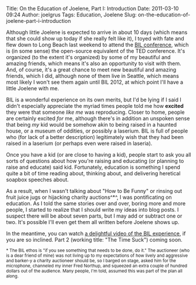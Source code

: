 Title: On the Education of Joelene, Part I: Introduction
Date: 2011-03-10 09:24
Author: joelgrus
Tags: Education, Joelene
Slug: on-the-education-of-joelene-part-i-introduction

Although little Joelene is expected to arrive in about 10 days (which
means that she could show up today if she really felt like it), I toyed
with fate and flew down to Long Beach last weekend to attend the [BIL
conference](http://bilconference.pbworks.com/), which is (in some sense)
the open-source equivalent of the TED conference. It's organized (to the
extent it's organized) by some of my beautiful and amazing friends,
which means it's also an opportunity to visit with them. And, of course,
it's a great chance to meet new beautiful and amazing friends, which I
did, although none of them live in Seattle, which means most likely I
won't see them again until BIL 2012, at which point I'll have a little
Joelene with me.

BIL is a wonderful experience on its own merits, but I'd be lying if I
said I didn't especially appreciate the myriad times people told me how
**excited** they were that someone *like me* was reproducing. Closer to
home, people are certainly excited *for* me, although there's in
addition an unspoken sense that being *my* kid would be somehow akin to
being raised in a haunted house, or a museum of oddities, or possibly a
laserium. BIL is full of people who (for lack of a better description)
legitimately wish that they had been raised in a laserium (or perhaps
even were raised in laseria).

Once you have a kid (or are close to having a kid), people start to ask
you all sorts of questions about how you're raising and educating (or
planning to raise and educate) said kid. Fortunately, education is
something I spend quite a bit of time reading about, thinking about, and
delivering heretical soapbox speeches about.

As a result, when I wasn't talking about "How to Be Funny" or rinsing
out fruit juice jugs or hijacking charity auctions^\*^, I was
pontificating on education. As I told the same stories over and over,
boring more and more people, I started to realize that I should write my
ideas into blog posts. I suspect there will be about seven parts, but I
may add or subtract one or two. It's possible I'll even get them all
written before Joelene shows up.

In the meantime, you can watch [a delightful video of the BIL
experience](http://www.vimeo.com/20855719), if you are so inclined. Part
2 (working title: "The Time Suck") coming soon.

<small>\* The BIL ethos is "if you see something that needs to be done,
do it." The auctioneer (who is a dear friend of mine) was not living up
to my expectations of how lively and aggressive and barker-y a charity
auctioneer should be, so I barged on stage, asked him for the
microphone, channeled my inner Fred Northup, and squeezed an extra
couple of hundred dollars out of the audience. Many people, I'm told,
assumed this was part of the plan all along.</small>
